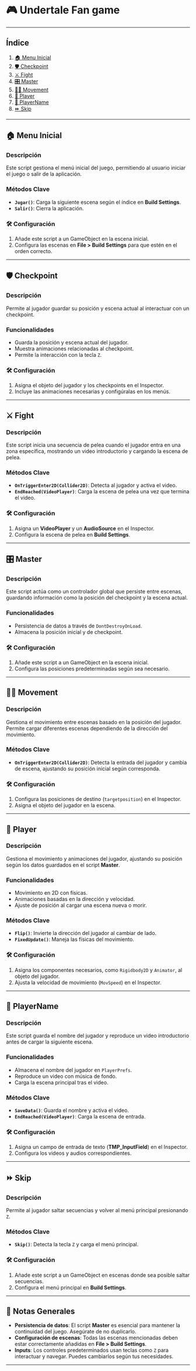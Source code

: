 # 🎮 Undertale Fan game



---

## Índice

1. [🏠 Menu Inicial](#menuinicial)
2. [🛡️ Checkpoint](#checkpoint)
3. [⚔️ Fight](#fight)
4. [🎛️ Master](#master)
5. [🏃‍♂️ Movement](#movement)
6. [👤 Player](#player)
7. [📝 PlayerName](#playername)
8. [⏩ Skip](#skip)

---

## 🏠 Menu Inicial

### Descripción

Este script gestiona el menú inicial del juego, permitiendo al usuario iniciar el juego o salir de la aplicación.

### Métodos Clave

- **`Jugar()`**: Carga la siguiente escena según el índice en **Build Settings**.
- **`Salir()`**: Cierra la aplicación.

### 🛠️ Configuración

1. Añade este script a un GameObject en la escena inicial.
2. Configura las escenas en **File > Build Settings** para que estén en el orden correcto.

---

## 🛡️ Checkpoint

### Descripción

Permite al jugador guardar su posición y escena actual al interactuar con un checkpoint.

### Funcionalidades

- Guarda la posición y escena actual del jugador.
- Muestra animaciones relacionadas al checkpoint.
- Permite la interacción con la tecla `Z`.

### 🛠️ Configuración

1. Asigna el objeto del jugador y los checkpoints en el Inspector.
2. Incluye las animaciones necesarias y configúralas en los menús.

---

## ⚔️ Fight

### Descripción

Este script inicia una secuencia de pelea cuando el jugador entra en una zona específica, mostrando un video introductorio y cargando la escena de pelea.

### Métodos Clave

- **`OnTriggerEnter2D(Collider2D)`**: Detecta al jugador y activa el video.
- **`EndReached(VideoPlayer)`**: Carga la escena de pelea una vez que termina el video.

### 🛠️ Configuración

1. Asigna un **VideoPlayer** y un **AudioSource** en el Inspector.
2. Configura la escena de pelea en **Build Settings**.

---

## 🎛️ Master

### Descripción

Este script actúa como un controlador global que persiste entre escenas, guardando información como la posición del checkpoint y la escena actual.

### Funcionalidades

- Persistencia de datos a través de `DontDestroyOnLoad`.
- Almacena la posición inicial y de checkpoint.

### 🛠️ Configuración

1. Añade este script a un GameObject en la escena inicial.
2. Configura las posiciones predeterminadas según sea necesario.

---

## 🏃‍♂️ Movement

### Descripción

Gestiona el movimiento entre escenas basado en la posición del jugador. Permite cargar diferentes escenas dependiendo de la dirección del movimiento.

### Métodos Clave

- **`OnTriggerEnter2D(Collider2D)`**: Detecta la entrada del jugador y cambia de escena, ajustando su posición inicial según corresponda.

### 🛠️ Configuración

1. Configura las posiciones de destino (`targetposition`) en el Inspector.
2. Asigna el objeto del jugador en la escena.

---

## 👤 Player

### Descripción

Gestiona el movimiento y animaciones del jugador, ajustando su posición según los datos guardados en el script **Master**.

### Funcionalidades

- Movimiento en 2D con físicas.
- Animaciones basadas en la dirección y velocidad.
- Ajuste de posición al cargar una escena nueva o morir.

### Métodos Clave

- **`Flip()`**: Invierte la dirección del jugador al cambiar de lado.
- **`FixedUpdate()`**: Maneja las físicas del movimiento.

### 🛠️ Configuración

1. Asigna los componentes necesarios, como `Rigidbody2D` y `Animator`, al objeto del jugador.
2. Ajusta la velocidad de movimiento (`MovSpeed`) en el Inspector.

---

## 📝 PlayerName

### Descripción

Este script guarda el nombre del jugador y reproduce un video introductorio antes de cargar la siguiente escena.

### Funcionalidades

- Almacena el nombre del jugador en `PlayerPrefs`.
- Reproduce un video con música de fondo.
- Carga la escena principal tras el video.

### Métodos Clave

- **`SaveData()`**: Guarda el nombre y activa el video.
- **`EndReached(VideoPlayer)`**: Carga la escena de entrada.

### 🛠️ Configuración

1. Asigna un campo de entrada de texto (**TMP_InputField**) en el Inspector.
2. Configura los videos y audios correspondientes.

---

## ⏩ Skip

### Descripción

Permite al jugador saltar secuencias y volver al menú principal presionando `Z`.

### Métodos Clave

- **`Skip()`**: Detecta la tecla `Z` y carga el menú principal.

### 🛠️ Configuración

1. Añade este script a un GameObject en escenas donde sea posible saltar secuencias.
2. Configura el menú principal en **Build Settings**.

---

## 📌 Notas Generales

- **Persistencia de datos**: El script **Master** es esencial para mantener la continuidad del juego. Asegúrate de no duplicarlo.
- **Configuración de escenas**: Todas las escenas mencionadas deben estar correctamente añadidas en **File > Build Settings**.
- **Inputs**: Los controles predeterminados usan teclas como `Z` para interactuar y navegar. Puedes cambiarlos según tus necesidades.

---




